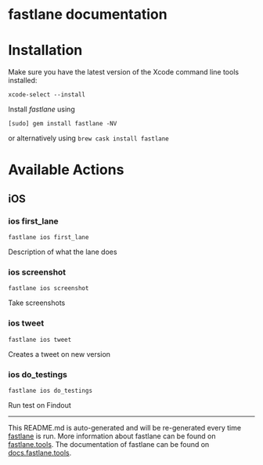 fastlane documentation
================
# Installation

Make sure you have the latest version of the Xcode command line tools installed:

```
xcode-select --install
```

Install _fastlane_ using
```
[sudo] gem install fastlane -NV
```
or alternatively using `brew cask install fastlane`

# Available Actions
## iOS
### ios first_lane
```
fastlane ios first_lane
```
Description of what the lane does
### ios screenshot
```
fastlane ios screenshot
```
Take screenshots
### ios tweet
```
fastlane ios tweet
```
Creates a tweet on new version
### ios do_testings
```
fastlane ios do_testings
```
Run test on Findout

----

This README.md is auto-generated and will be re-generated every time [fastlane](https://fastlane.tools) is run.
More information about fastlane can be found on [fastlane.tools](https://fastlane.tools).
The documentation of fastlane can be found on [docs.fastlane.tools](https://docs.fastlane.tools).
